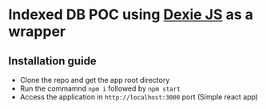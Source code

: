 # Indexed DB POC using [Dexie JS](https://dexie.org/) as a wrapper

## Installation guide

- Clone the repo and get the app root directory
- Run the commamnd `npm i` followed by `npm start`
- Access the application in `http://localhost:3000` port (Simple react app)
